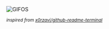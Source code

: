 <div align="justify">
<picture>
    <source media="(prefers-color-scheme: dark)" srcset="https://i.ibb.co/9q2Jqpb/output-gif.gif">
    <source media="(prefers-color-scheme: light)" srcset="https://i.ibb.co/9q2Jqpb/output-gif.gif">
    <img alt="GIFOS" src="https://i.ibb.co/9q2Jqpb/output-gif.gif">
</picture>

<sub><i>inspired from [x0rzavi/github-readme-terminal](https://github.com/x0rzavi/github-readme-terminal)</i></sub>

</div>

<!-- Image deletion URL: https://ibb.co/vJmbJc3/3c8bddc8fe721007b348b64d58bd52bf -->